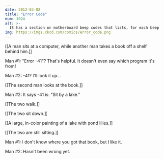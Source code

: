 ```yaml
---
date: 2012-03-02
title: "Error Code"
num: 1024
alt: >-
  It has a section on motherboard beep codes that lists, for each beep pattern, a song that syncs up well with it.
img: https://imgs.xkcd.com/comics/error_code.png
---
```

[[A man sits at a computer, while another man takes a book off a shelf behind him.]]

Man #1: "Error -41"? That's helpful. It doesn't even say which program it's from!

Man #2: -41? I'll look it up...

[[The second man looks at the book.]]

Man #2: It says -41 is: "Sit by a lake." 

[[The two walk.]]

[[The two sit down.]]

[[A large, in-color painting of a lake with pond lilies.]]

[[The two are still sitting.]]

Man #1: I don't know where you got that book, but I like it.

Man #2: Hasn't been wrong yet.


